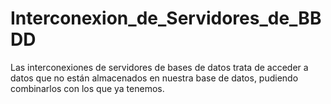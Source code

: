 # Interconexion_de_Servidores_de_BBDD
Las interconexiones de servidores de bases de datos trata de acceder a datos que no están almacenados en nuestra base de datos, pudiendo combinarlos con los que ya tenemos.
